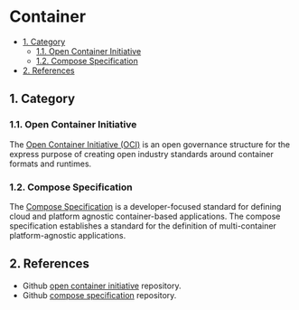 # Container

- [1. Category](#1-category)
  - [1.1. Open Container Initiative](#11-open-container-initiative)
  - [1.2. Compose Specification](#12-compose-specification)
- [2. References](#2-references)

## 1. Category

### 1.1. Open Container Initiative

The [Open Container Initiative (OCI)](https://opencontainers.org/) is an open governance structure for the express purpose of creating open industry standards around container formats and runtimes.

### 1.2. Compose Specification

The [Compose Specification](https://compose-spec.io/) is a developer-focused standard for defining cloud and platform agnostic container-based applications. The compose specification establishes a standard for the definition of multi-container platform-agnostic applications.

## 2. References

- Github [open container initiative](https://github.com/opencontainers/) repository.
- Github [compose specification](https://github.com/compose-spec/) repository.
